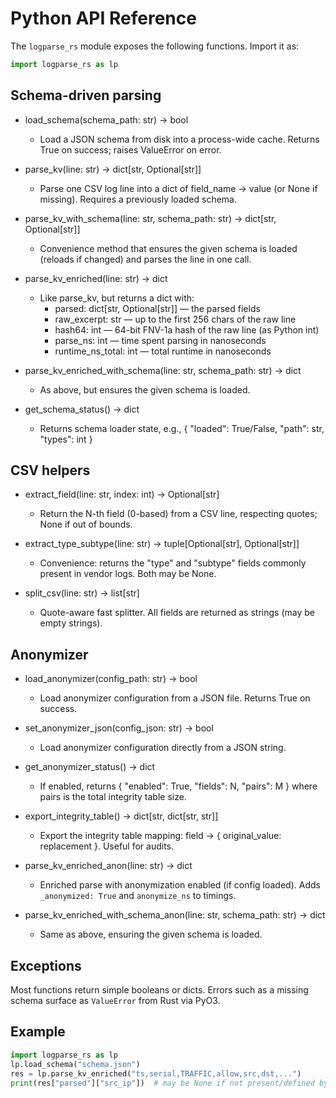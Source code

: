 # Python API Reference

The `logparse_rs` module exposes the following functions. Import it as:

```python
import logparse_rs as lp
```

## Schema-driven parsing

- load_schema(schema_path: str) -> bool
  - Load a JSON schema from disk into a process-wide cache. Returns True on success; raises ValueError on error.

- parse_kv(line: str) -> dict[str, Optional[str]]
  - Parse one CSV log line into a dict of field_name -> value (or None if missing). Requires a previously loaded schema.

- parse_kv_with_schema(line: str, schema_path: str) -> dict[str, Optional[str]]
  - Convenience method that ensures the given schema is loaded (reloads if changed) and parses the line in one call.

- parse_kv_enriched(line: str) -> dict
  - Like parse_kv, but returns a dict with:
    - parsed: dict[str, Optional[str]] — the parsed fields
    - raw_excerpt: str — up to the first 256 chars of the raw line
    - hash64: int — 64-bit FNV-1a hash of the raw line (as Python int)
    - parse_ns: int — time spent parsing in nanoseconds
    - runtime_ns_total: int — total runtime in nanoseconds

- parse_kv_enriched_with_schema(line: str, schema_path: str) -> dict
  - As above, but ensures the given schema is loaded.

- get_schema_status() -> dict
  - Returns schema loader state, e.g., { "loaded": True/False, "path": str, "types": int }

## CSV helpers

- extract_field(line: str, index: int) -> Optional[str]
  - Return the N-th field (0-based) from a CSV line, respecting quotes; None if out of bounds.

- extract_type_subtype(line: str) -> tuple[Optional[str], Optional[str]]
  - Convenience: returns the "type" and "subtype" fields commonly present in vendor logs. Both may be None.

- split_csv(line: str) -> list[str]
  - Quote-aware fast splitter. All fields are returned as strings (may be empty strings).

## Anonymizer

- load_anonymizer(config_path: str) -> bool
  - Load anonymizer configuration from a JSON file. Returns True on success.

- set_anonymizer_json(config_json: str) -> bool
  - Load anonymizer configuration directly from a JSON string.

- get_anonymizer_status() -> dict
  - If enabled, returns { "enabled": True, "fields": N, "pairs": M } where pairs is the total integrity table size.

- export_integrity_table() -> dict[str, dict[str, str]]
  - Export the integrity table mapping: field -> { original_value: replacement }. Useful for audits.

- parse_kv_enriched_anon(line: str) -> dict
  - Enriched parse with anonymization enabled (if config loaded). Adds `_anonymized: True` and `anonymize_ns` to timings.

- parse_kv_enriched_with_schema_anon(line: str, schema_path: str) -> dict
  - Same as above, ensuring the given schema is loaded.

## Exceptions

Most functions return simple booleans or dicts. Errors such as a missing schema surface as `ValueError` from Rust via PyO3.

## Example

```python
import logparse_rs as lp
lp.load_schema("schema.json")
res = lp.parse_kv_enriched("ts,serial,TRAFFIC,allow,src,dst,...")
print(res["parsed"]["src_ip"])  # may be None if not present/defined by schema
```
